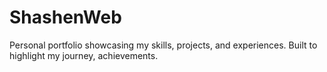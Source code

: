 # ShashenWeb
Personal portfolio showcasing my skills, projects, and experiences. Built to highlight my journey, achievements.
